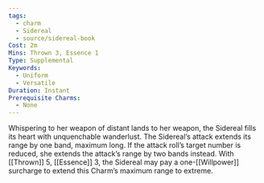 ```yaml
---
tags:
  - charm
  - Sidereal
  - source/sidereal-book
Cost: 2m
Mins: Thrown 3, Essence 1
Type: Supplemental
Keywords:
  - Uniform
  - Versatile
Duration: Instant
Prerequisite Charms:
  - None
---
```

Whispering to her weapon of distant lands to her weapon, the Sidereal fills its heart with unquenchable wanderlust. The Sidereal’s attack extends its range by one band, maximum long. If the attack roll’s target number is reduced, she extends the attack’s range by two bands instead. With [[Thrown]] 5, [[Essence]] 3, the Sidereal may pay a one-[[Willpower]] surcharge to extend this Charm’s maximum range to extreme.